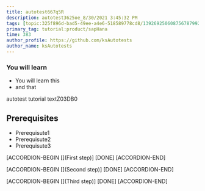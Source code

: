 ```yaml
---
title: autotest667q5R
description: autotest3625oe_8/30/2021 3:45:32 PM
tags: [topic:325f896d-bad5-49ee-a4e6-518589778cd8/139269250608756787992873,products:tech/73554900100700000996,tutorial:experience/advanced]
primary_tag: tutorial:product/sapHana
time: 383
author_profile: https://github.com/ksAutotests
author_name: ksAutotests
---
```

### You will learn
- You will learn this
- and that

autotest tutorial textZ03DB0

## Prerequisites
- Prerequisute1
- Prerequisute2
- Prerequisute3

[ACCORDION-BEGIN [](First step)]
[DONE]
[ACCORDION-END]

[ACCORDION-BEGIN [](Second step)]
[DONE]
[ACCORDION-END]

[ACCORDION-BEGIN [](Third step)]
[DONE]
[ACCORDION-END]

